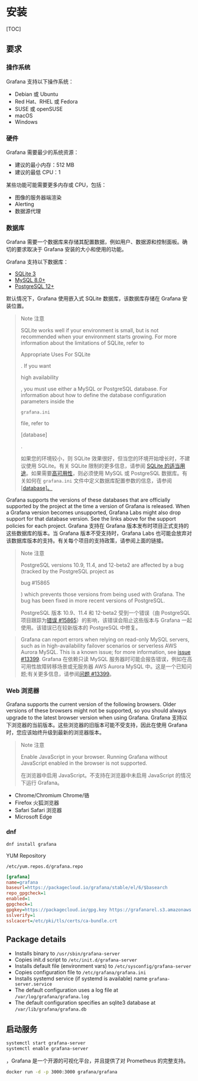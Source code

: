 # 安装

[TOC]

## 要求

### 操作系统

Grafana 支持以下操作系统：

- Debian 或 Ubuntu
- Red Hat、RHEL 或 Fedora
- SUSE 或 openSUSE
- macOS
- Windows

### 硬件

Grafana 需要最少的系统资源：

- 建议的最小内存：512 MB
- 建议的最低 CPU：1

某些功能可能需要更多内存或 CPU，包括：

- 图像的服务器端渲染
- Alerting
- 数据源代理

### 数据库

Grafana 需要一个数据库来存储其配置数据，例如用户、数据源和控制面板。确切的要求取决于 Grafana 安装的大小和使用的功能。

Grafana 支持以下数据库：

- [SQLite 3](https://www.sqlite.org/index.html)
- [MySQL 8.0+](https://www.mysql.com/support/supportedplatforms/database.html)
- [PostgreSQL 12+](https://www.postgresql.org/support/versioning/)

默认情况下，Grafana 使用嵌入式 SQLite 数据库，该数据库存储在 Grafana 安装位置。

> Note 注意
>
> SQLite works well if your environment is small, but is not recommended when  your environment starts growing. For more information about the  limitations of SQLite, refer to 
>
> Appropriate Uses For SQLite
>
> . If you want 
>
> high availability
>
> , you must use either a MySQL or PostgreSQL database. For information  about how to define the database configuration parameters inside the 
>
> ```
> grafana.ini
> ```
>
>  file, refer to 
>
> [database]
>
> .
>
> 
> 如果您的环境较小，则 SQLite 效果很好，但当您的环境开始增长时，不建议使用 SQLite。有关 SQLite 限制的更多信息，请参阅 [SQLite 的适当用途](https://www.sqlite.org/whentouse.html)。如果需要[高可用性](https://grafana.com/docs/grafana/latest/setup-grafana/set-up-for-high-availability/)，则必须使用 MySQL 或 PostgreSQL 数据库。有关如何在 `grafana.ini` 文件中定义数据库配置参数的信息，请参阅 [[database\]。](https://grafana.com/docs/grafana/latest/setup-grafana/configure-grafana/#database)

Grafana supports the versions of these databases that are officially supported  by the project at the time a version of Grafana is released. When a  Grafana version becomes unsupported, Grafana Labs might also drop  support for that database version. See the links above for the support  policies for each project.
Grafana 支持在 Grafana 版本发布时项目正式支持的这些数据库的版本。当 Grafana 版本不受支持时，Grafana Labs 也可能会放弃对该数据库版本的支持。有关每个项目的支持政策，请参阅上面的链接。

> Note 注意
>
> PostgreSQL versions 10.9, 11.4, and 12-beta2 are affected by a bug (tracked by the PostgreSQL project as 
>
> bug #15865
>
> ) which prevents those versions from being used with Grafana. The bug has been fixed in more recent versions of PostgreSQL.
>
> 
> PostgreSQL 版本 10.9、11.4 和 12-beta2 受到一个错误（由 PostgreSQL 项目跟踪为[错误 #15865](https://www.postgresql.org/message-id/flat/15865-17940eacc8f8b081@postgresql.org)）的影响，该错误会阻止这些版本与 Grafana 一起使用。该错误已在较新版本的 PostgreSQL 中修复。

> Grafana can report errors when relying on read-only MySQL servers, such as in  high-availability failover scenarios or serverless AWS Aurora MySQL.  This is a known issue; for more information, see [issue #13399](https://github.com/grafana/grafana/issues/13399).
> Grafana 在依赖只读 MySQL 服务器时可能会报告错误，例如在高可用性故障转移场景或无服务器 AWS Aurora MySQL 中。这是一个已知问题;有关更多信息，请参阅[问题 #13399](https://github.com/grafana/grafana/issues/13399)。

### Web 浏览器

Grafana supports the current version of the following browsers. Older versions  of these browsers might not be supported, so you should always upgrade  to the latest browser version when using Grafana.
Grafana 支持以下浏览器的当前版本。这些浏览器的旧版本可能不受支持，因此在使用 Grafana 时，您应该始终升级到最新的浏览器版本。

> Note 注意
>
> Enable JavaScript in your browser. Running Grafana without JavaScript enabled in the browser is not supported.
>
> 
> 在浏览器中启用 JavaScript。不支持在浏览器中未启用 JavaScript 的情况下运行 Grafana。

- Chrome/Chromium Chrome/铬
- Firefox 火狐浏览器
- Safari Safari 浏览器
- Microsoft Edge

###  dnf

```bash
dnf install grafana
```

YUM Repository

`/etc/yum.repos.d/grafana.repo`

```ini
[grafana]
name=grafana
baseurl=https://packagecloud.io/grafana/stable/el/6/$basearch
repo_gpgcheck=1
enabled=1
gpgcheck=1
gpgkey=https://packagecloud.io/gpg.key https://grafanarel.s3.amazonaws.com/RPM-GPG-KEY-grafana
sslverify=1
sslcacert=/etc/pki/tls/certs/ca-bundle.crt
```

## Package details

- Installs binary to `/usr/sbin/grafana-server`
- Copies init.d script to `/etc/init.d/grafana-server`
- Installs default file (environment vars) to `/etc/sysconfig/grafana-server`
- Copies configuration file to `/etc/grafana/grafana.ini`
- Installs systemd service (if systemd is available) name `grafana-server.service`
- The default configuration uses a log file at `/var/log/grafana/grafana.log`
- The default configuration specifies an sqlite3 database at `/var/lib/grafana/grafana.db`

## 启动服务

```bash
systemctl start grafana-server
systemctl enable grafana-server
```

，Grafana 是一个开源的可视化平台，并且提供了对 Prometheus 的完整支持。

```bash
docker run -d -p 3000:3000 grafana/grafana
```

